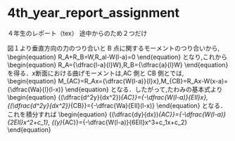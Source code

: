 # 4th_year_report_assignment
４年生のレポート（tex）
途中からのため２つだけ

図１より垂直方向の力のつり合いと B 点に関するモーメントのつり合いから,
\begin{equation} 
  R_A+R_B=W,R_al-W(l-a)=0
\end{equation}
となり,これから
\begin{equation} 
  R_A={\dfrac{l-a}{l}W},R_B={\dfrac{a}{l}W}
\end{equation}
を得る．$x$断面における曲げモーメントは,AC 側と CB 側とでは,
\begin{equation} 
  M_{AC}=R_Ax={\dfrac{W(l-a)}{l}x},M_{CB}=R_Ax-W(x-a)={\dfrac{Wa}{l}(l-x)}
\end{equation}
となる．したがって,たわみの基本式より
\begin{equation} 
  {(\dfrac{d^2y}{dx^2})_{AC}}={-\dfrac{W(l-a)}{EIl}x},
  {(\dfrac{d^2y}{dx^2})_{CB}}={-\dfrac{Wa}{EIl}(l-x)}
\end{equation}
となる．これを積分すれば
\begin{equation} 
  {(\dfrac{dy}{dx})_{AC}}={-\dfrac{W(l-a)}{2EIl}x^2+c_1},
  {(y)_{AC}}={-\dfrac{W(l-a)}{6EIl}x^3+c_1x+c_2}
\end{equation}
